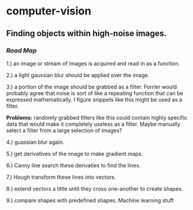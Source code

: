 # computer-vision
## Finding objects within high-noise images.

### _Road Map_
1.) an image or stream of images is acquired and read in as a function.

2.) a light gaussian blur should be applied over the image.

3.) a portion of the image should be grabbed as a filter. Forrier would probably agree that noise is sort of like a repeating function that can be expressed mathematically. I figure snippets like this might be used as a filter.

**Problems:**
  randomly grabbed filters like this could contain highly specific data that would make it completely useless as a filter. Maybe manually select a filter from a large selection of images?
  
4.) guassian blur again.

5.) get derivatives of the image to make gradient maps.

6.) Canny line search these derivaties to find the lines.

7.) Hough transform these lines into vectors.

8.) extend vectors a little until they cross one-another to create shapes.

9.) compare shapes with predefined shapes. Machine learning stuff
  
  
  
